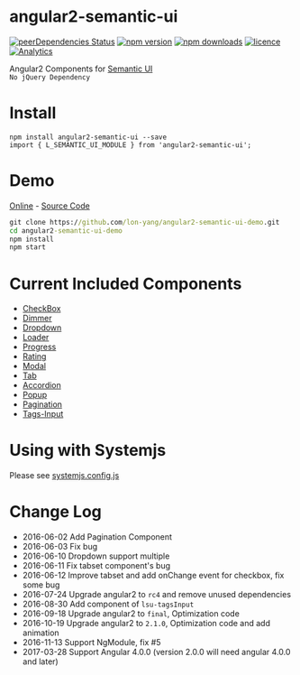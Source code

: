 # angular2-semantic-ui
[![peerDependencies Status](https://david-dm.org/lon-yang/angular2-semantic-ui/peer-status.svg)](https://david-dm.org/lon-yang/angular2-semantic-ui?type=peer)
[![npm version](https://badge.fury.io/js/angular2-semantic-ui.svg)](https://www.npmjs.com/package/angular2-semantic-ui)
[![npm downloads](https://img.shields.io/npm/dt/angular2-semantic-ui.svg)](https://www.npmjs.com/package/angular2-semantic-ui)
[![licence](https://img.shields.io/npm/l/angular2-semantic-ui.svg)](https://opensource.org/licenses/MIT)
[![Analytics](https://ga-beacon.appspot.com/UA-80126017-1/welcome-page)](https://github.com/lon-yang/angular2-semantic-ui)

Angular2 Components for <a href="http://semantic-ui.com/">Semantic UI</a>
<br>
`No jQuery Dependency`

# Install
```
npm install angular2-semantic-ui --save
import { L_SEMANTIC_UI_MODULE } from 'angular2-semantic-ui';
```

# Demo 
[Online](https://lon-yang.github.io/angular2-semantic-ui-demo) - [Source Code](https://github.com/lon-yang/angular2-semantic-ui-demo)
```cmd
git clone https://github.com/lon-yang/angular2-semantic-ui-demo.git
cd angular2-semantic-ui-demo
npm install
npm start
```

# Current Included Components
- <a href="https://github.com/lon-yang/angular2-semantic-ui/tree/master/components/checkbox">CheckBox</a>
- <a href="https://github.com/lon-yang/angular2-semantic-ui/tree/master/components/dimmer">Dimmer</a>
- <a href="https://github.com/lon-yang/angular2-semantic-ui/tree/master/components/dropdown">Dropdown</a>
- <a href="https://github.com/lon-yang/angular2-semantic-ui/tree/master/components/loader">Loader</a>
- <a href="https://github.com/lon-yang/angular2-semantic-ui/tree/master/components/progress">Progress</a>
- <a href="https://github.com/lon-yang/angular2-semantic-ui/tree/master/components/rating">Rating</a>
- <a href="https://github.com/lon-yang/angular2-semantic-ui/tree/master/components/modal">Modal</a>
- <a href="https://github.com/lon-yang/angular2-semantic-ui/tree/master/components/tab">Tab</a>
- <a href="https://github.com/lon-yang/angular2-semantic-ui/tree/master/components/accordion">Accordion</a>
- <a href="https://github.com/lon-yang/angular2-semantic-ui/tree/master/components/popup">Popup</a>
- <a href="https://github.com/lon-yang/angular2-semantic-ui/tree/master/components/pagination">Pagination</a>
- <a href="https://github.com/lon-yang/angular2-semantic-ui/tree/master/components/tags-input">Tags-Input</a>

# Using with Systemjs
Please see [systemjs.config.js](https://github.com/lon-yang/angular2-semantic-ui/blob/master/systemjs.config.js)

# Change Log

- 2016-06-02 Add Pagination Component
- 2016-06-03 Fix bug
- 2016-06-10 Dropdown support multiple
- 2016-06-11 Fix tabset component's bug
- 2016-06-12 Improve tabset and add onChange event for checkbox, fix some bug
- 2016-07-24 Upgrade angular2 to `rc4` and remove unused dependencies
- 2016-08-30 Add component of `lsu-tagsInput`
- 2016-09-18 Upgrade angular2 to `final`, Optimization code
- 2016-10-19 Upgrade angular2 to `2.1.0`, Optimization code and add animation
- 2016-11-13 Support NgModule, fix #5
- 2017-03-28 Support Angular 4.0.0 (version 2.0.0 will need angular 4.0.0 and later)

